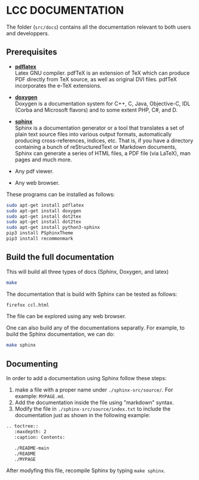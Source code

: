 LCC DOCUMENTATION
===================

The folder (`src/docs`) contains all the documentation relevant to both users and
developpers.

## Prerequisites

- **[pdflatex](http://pdftex.org)**<br>
Latex GNU compiler. pdfTeX is an extension of TeX which can produce PDF directly from TeX source, as well as original DVI files. pdfTeX incorporates the e-TeX extensions.  

- **[doxygen](https://www.doxygen.nl/index.html)**<br>
 Doxygen  is a documentation system for C++, C, Java, Objective-C, IDL (Corba and Microsoft flavors) and to some extent PHP, C#, and D.

- **[sphinx](https://www.sphinx-doc.org/en/master/usage/quickstart.html)**<br> 
Sphinx is a documentation generator or a tool that translates a set of plain text source files into various output formats, automatically producing cross-references, indices, etc. That is, if you have a directory containing a bunch of reStructuredText or Markdown documents, Sphinx can generate a series of HTML files, a PDF file (via LaTeX), man pages and much more.

- Any pdf viewer.

- Any web browser. 


These programs can be installed as follows: 

```bash
sudo apt-get install pdflatex 
sudo apt-get install doxygen 
sudo apt-get install dot2tex
sudo apt-get install dot2tex
sudo apt-get install python3-sphinx
pip3 install PSphinxTheme
pip3 install recommonmark
```

## Build the full documentation
 
This will build all three types of docs (Sphinx, Doxygen, and latex)

```bash
make  
```

The documentation that is build with Sphinx can be 
tested as follows: 

```bash
firefox ccl.html
```

The file can be explored using any web browser.  

One can also build any of the documentations separatly. For example, to build 
the Sphinx documentation, we can do: 

```bash
make sphinx 
```

## Documenting 

In order to add a documentation using Sphinx follow these steps: 
1) make a file with a proper name under `./sphinx-src/source/`. For example: `MYPAGE.md`. 
2) Add the documentation inside the file using "markdown" syntax. 
3) Modify the file in `./sphinx-src/source/index.txt` to include the documentation just as shown 
in the following example:


```bash
.. toctree::
   :maxdepth: 2
   :caption: Contents:

   ./README-main
   ./README
   ./MYPAGE
```

After modyfing this file, recompile Sphinx by typing `make sphinx`.
